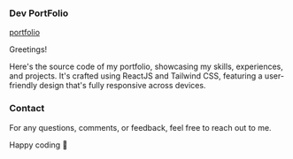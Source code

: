 ### Dev PortFolio

[portfolio](https://dev-portfolio-irfan.vercel.app)

Greetings!

Here's the source code of my portfolio, showcasing my skills, experiences, and projects. It's crafted using ReactJS and Tailwind CSS, featuring a user-friendly design that's fully responsive across devices.

### Contact

For any questions, comments, or feedback, feel free to reach out to me.

Happy coding 🚀
